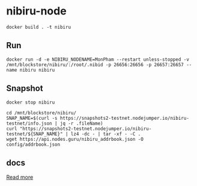# nibiru-node
    docker build . -t nibiru
## Run

    docker run -d -e NIBIRU_NODENAME=MonPham --restart unless-stopped -v /mnt/blockstore/nibiru/:/root/.nibid -p 26656:26656 -p 26657:26657 --name nibiru nibiru
## Snapshot
    docker stop nibiru
    
    cd /mnt/blockstore/nibiru/
    SNAP_NAME=$(curl -s https://snapshots2-testnet.nodejumper.io/nibiru-testnet/info.json | jq -r .fileName)
    curl "https://snapshots2-testnet.nodejumper.io/nibiru-testnet/${SNAP_NAME}" | lz4 -dc - | tar -xf - -C .
    wget https://api.nodes.guru/nibiru_addrbook.json -O config/addrbook.json
## docs

[Read more](https://nodes.guru/nibiru/setup-guide/en)
